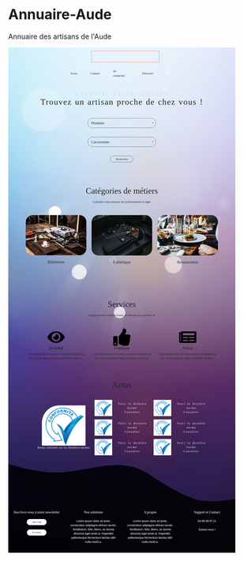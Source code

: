 # Annuaire-Aude
Annuaire des artisans de l'Aude

![alt text](https://github.com/SandraMILLET/Annuaire-Aude/blob/master/V2/visuel/accueil.png)
